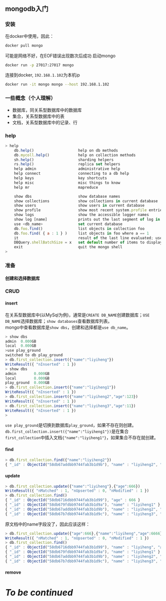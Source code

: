 ## mongodb入门
### 安装
在docker中使用，因此：
```sh
docker pull mongo
```
可能是网络不好，在EOF错误出现数次后成功
启动mongo
```sh
docker run -p 27017:27017 mongo
```
连接到docker, `192.168.1.102`为本机ip
```sh
docker run -it mongo mongo --host 192.168.1.102
```
### 一些概念（个人理解）
- 数据库，同关系型数据库中的数据库
- 集合，关系型数据库中的表
- 文档，关系型数据库中的记录、行
### help
```js
> help
	db.help()                    help on db methods
	db.mycoll.help()             help on collection methods
	sh.help()                    sharding helpers
	rs.help()                    replica set helpers
	help admin                   administrative help
	help connect                 connecting to a db help
	help keys                    key shortcuts
	help misc                    misc things to know
	help mr                      mapreduce

	show dbs                     show database names
	show collections             show collections in current database
	show users                   show users in current database
	show profile                 show most recent system.profile entries with time >= 1ms
	show logs                    show the accessible logger names
	show log [name]              prints out the last segment of log in memory, 'global' is default
	use <db_name>                set current database
	db.foo.find()                list objects in collection foo
	db.foo.find( { a : 1 } )     list objects in foo where a == 1
	it                           result of the last line evaluated; use to further iterate
	DBQuery.shellBatchSize = x   set default number of items to display on shell
	exit                         quit the mongo shell
> 
```
### 准备
#### 创建和选择数据库


### CRUD
#### insert
在关系型数据库中(以MySql为例)，通常是`CREATE DB_NAME`创建数据库；`USE DB_NAME`选择数据库；`show databases`查看数据库列表。<br>
mongo中查看数据库是`show dbs`，创建和选择都是`use db_name`。
```js
> show dbs
admin  0.000GB
local  0.000GB
>use play_ground
switched to db play_ground
> db.first_collection.insert({"name":"liyiheng"})
WriteResult({ "nInserted" : 1 })
> show dbs
admin        0.000GB
local        0.000GB
play_ground  0.000GB
> db.first_collection.insert({"name":"liyiheng1"})
WriteResult({ "nInserted" : 1 })
> db.first_collection.insert({"name":"liyiheng2","age":123})
WriteResult({ "nInserted" : 1 })
> db.first_collection.insert({"name":"liyiheng3","age":11})
WriteResult({ "nInserted" : 1 })
> 
```
`use play_ground`是切换到数据库`play_ground`，如果不存在则创建。<br>
`db.first_collection.insert({"name":"liyiheng1"})`是在集合`first_collection`中插入文档`{"name":"liyiheng1"}`，如果集合不存在就创建。
#### find
```js
> db.first_collection.find({"name":"liyiheng2"})
{ "_id" : ObjectId("58db67addbb9744fab3b1d9b"), "name" : "liyiheng2", "age" : 123 }
```
#### update
```js
> db.first_collection.update({"name":"liyiheng"},{"age":666})
WriteResult({ "nMatched" : 1, "nUpserted" : 0, "nModified" : 1 })
> db.first_collection.find()
{ "_id" : ObjectId("58db6716dbb9744fab3b1d99"), "age" : 666 }
{ "_id" : ObjectId("58db679fdbb9744fab3b1d9a"), "name" : "liyiheng1" }
{ "_id" : ObjectId("58db67addbb9744fab3b1d9b"), "name" : "liyiheng2", "age" : 123 }
{ "_id" : ObjectId("58db67b7dbb9744fab3b1d9c"), "name" : "liyiheng3", "age" : 11 }
```
原文档中的name字段没了，因此应该这样：<br>
```js
> db.first_collection.update({"age":666},{"name":"liyiheng","age":6666})
WriteResult({ "nMatched" : 1, "nUpserted" : 0, "nModified" : 1 })
> db.first_collection.find()
{ "_id" : ObjectId("58db6716dbb9744fab3b1d99"), "name" : "liyiheng", "age" : 6666 }
{ "_id" : ObjectId("58db679fdbb9744fab3b1d9a"), "name" : "liyiheng1" }
{ "_id" : ObjectId("58db67addbb9744fab3b1d9b"), "name" : "liyiheng2", "age" : 123 }
{ "_id" : ObjectId("58db67b7dbb9744fab3b1d9c"), "name" : "liyiheng3", "age" : 11 }
```
#### remove

# *To be continued*
